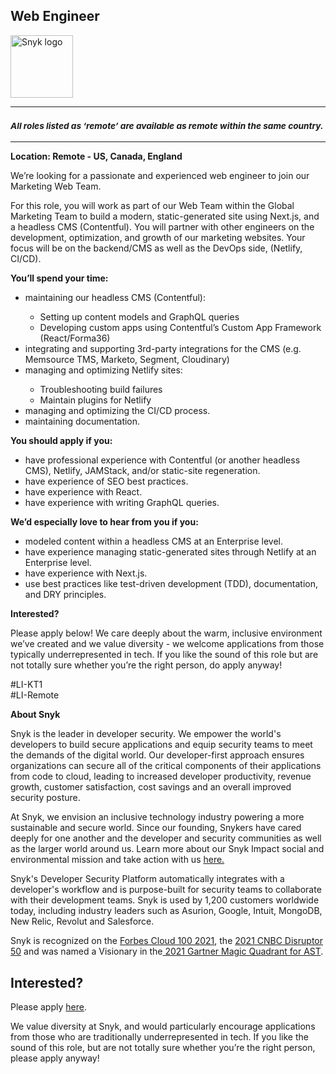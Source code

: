 Web Engineer
---

<img src="https://res.cloudinary.com/snyk/image/upload/v1537345894/press-kit/brand/logo-black.png" width="100" alt="Snyk logo" />

<hr>
<h3><em><strong><sub>All roles listed as ‘remote’ are available as remote within the same country.</sub></strong></em></h3>
<hr>
<p><strong>Location: Remote - US, Canada, England</strong></p>
<p><span style="font-weight: 400;">We’re looking for a passionate and experienced web engineer to join our Marketing Web Team.</span></p>
<p><span style="font-weight: 400;">For this role, you will work as part of our Web Team within the Global Marketing Team to build a modern, static-generated site using Next.js, and a headless CMS (Contentful). You will partner with other engineers on the development, optimization, and growth of our marketing websites. Your focus will be on the backend/CMS as well as the DevOps side, (Netlify, CI/CD).&nbsp;</span></p>
<p><strong>You’ll spend your time:</strong></p>
<ul>
<li style="font-weight: 400;"><span style="font-weight: 400;">maintaining our headless CMS (Contentful):</span></li>
<ul>
<li style="font-weight: 400;"><span style="font-weight: 400;">Setting up content models and GraphQL queries</span></li>
<li style="font-weight: 400;"><span style="font-weight: 400;">Developing custom apps using Contentful’s Custom App Framework (React/Forma36)</span></li>
</ul>
<li style="font-weight: 400;"><span style="font-weight: 400;">integrating and supporting 3rd-party integrations for the CMS (e.g. Memsource TMS, Marketo, Segment, Cloudinary)</span></li>
<li style="font-weight: 400;"><span style="font-weight: 400;">managing and optimizing Netlify sites:</span></li>
<ul>
<li style="font-weight: 400;"><span style="font-weight: 400;">Troubleshooting build failures</span></li>
<li style="font-weight: 400;"><span style="font-weight: 400;">Maintain plugins for Netlify</span></li>
</ul>
<li style="font-weight: 400;"><span style="font-weight: 400;">managing and optimizing the CI/CD process.</span></li>
<li style="font-weight: 400;"><span style="font-weight: 400;">maintaining documentation.</span></li>
</ul>
<p><strong>You should apply if you:</strong></p>
<ul>
<li style="font-weight: 400;"><span style="font-weight: 400;">have professional experience with Contentful (or another headless CMS), Netlify, JAMStack, and/or static-site regeneration.</span></li>
<li style="font-weight: 400;"><span style="font-weight: 400;">have experience of SEO best practices.</span></li>
<li style="font-weight: 400;"><span style="font-weight: 400;">have experience with React.</span></li>
<li style="font-weight: 400;"><span style="font-weight: 400;">have experience with writing GraphQL queries.</span></li>
</ul>
<p><strong>We’d especially love to hear from you if you:</strong></p>
<ul>
<li><span style="font-weight: 400;">modeled content within a headless CMS at an Enterprise level.</span></li>
<li><span style="font-weight: 400;">have experience managing static-generated sites through Netlify at an Enterprise level.</span></li>
<li><span style="font-weight: 400;">have experience with Next.js.</span></li>
<li><span style="font-weight: 400;">use best practices like test-driven development (TDD), documentation, and DRY principles.</span></li>
</ul>
<p><strong>Interested?</strong></p>
<p><span style="font-weight: 400;">Please apply below! We care deeply about the warm, inclusive environment we’ve created and we value diversity - we welcome applications from those typically underrepresented in tech. If you like the sound of this role but are not totally sure whether you’re the right person, do apply anyway!</span></p>
<p>#LI-KT1<br>#LI-Remote</p><div class="content-conclusion"><p><strong>About Snyk</strong></p>
<p><span style="font-weight: 400;">Snyk is the leader in developer security. We empower the world's developers to build secure applications and equip security teams to meet the demands of the digital world. Our developer-first approach ensures organizations can secure all of the critical components of their applications from code to cloud, leading to increased developer productivity, revenue growth, customer satisfaction, cost savings and an overall improved security posture.&nbsp;</span></p>
<p><span style="font-weight: 400;">At Snyk, we envision an inclusive technology industry powering a more sustainable and secure world.</span> <span style="font-weight: 400;">Since our founding, Snykers have cared deeply for one another and the developer and security communities as well as the larger world around us. Learn more about our Snyk Impact social and environmental mission and take action with us </span><a href="https://snyk.io/about/snyk-impact/"><span style="font-weight: 400;">here.</span></a></p>
<p><span style="font-weight: 400;">Snyk's Developer Security Platform automatically integrates with a developer's workflow and is purpose-built for security teams to collaborate with their development teams. Snyk is used by 1,200 customers worldwide today, including industry leaders such as Asurion, Google, Intuit, MongoDB, New Relic, Revolut and Salesforce.</span></p>
<p><span style="font-weight: 400;">Snyk is recognized on the </span><a href="https://www.forbes.com/cloud100/#6f24b5ba5f94"><span style="font-weight: 400;">Forbes Cloud 100 2021</span></a><span style="font-weight: 400;">, the </span><a href="https://www.cnbc.com/2021/05/25/these-are-the-2021-cnbc-disruptor-50-companies.html"><span style="font-weight: 400;">2021 CNBC Disruptor 50</span></a><span style="font-weight: 400;"> and was named a Visionary in the</span><a href="https://snyk.io/blog/snyk-visionary-2021-gartner-magic-quadrant-for-ast/"><span style="font-weight: 400;"> 2021 Gartner Magic Quadrant for AST</span></a><span style="font-weight: 400;">.</span></p></div>

Interested?
---

Please apply [here](https://boards.greenhouse.io/snyk/jobs/6088812002#app).

We value diversity at Snyk, and would particularly encourage applications from those who are traditionally underrepresented in tech.
If you like the sound of this role, but are not totally sure whether you’re the right person, please apply anyway!

